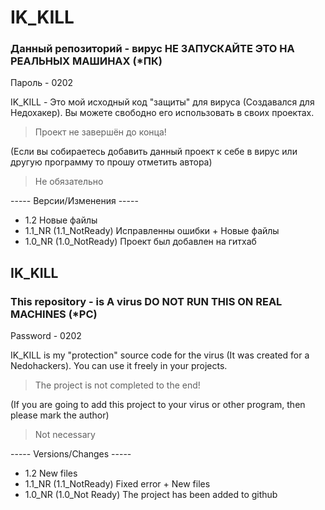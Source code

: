 
# IK_KILL
### Данный репозиторий - вирус НЕ ЗАПУСКАЙТЕ ЭТО НА РЕАЛЬНЫХ МАШИНАХ (*ПК)

Пароль - 0202

IK_KILL - Это мой исходный код "защиты" для вируса (Создавался для Недохакер). Вы можете свободно его использовать в своих проектах.
> Проект не завершён до конца!

(Если вы собираетесь добавить данный проект к себе в вирус или другую программу то прошу отметить автора)
> Не обязательно

----- Версии/Изменения -----
- 1.2 Новые файлы
- 1.1_NR (1.1_NotReady) Исправленны ошибки + Новые файлы
- 1.0_NR (1.0_NotReady) Проект был добавлен на гитхаб

## IK_KILL
### This repository - is A virus DO NOT RUN THIS ON REAL MACHINES (*PC)

Password - 0202

IK_KILL is my "protection" source code for the virus (It was created for a Nedohackers). You can use it freely in your projects.
> The project is not completed to the end!

(If you are going to add this project to your virus or other program, then please mark the author)
> Not necessary

----- Versions/Changes -----
- 1.2 New files
- 1.1_NR (1.1_NotReady) Fixed error + New files
- 1.0_NR (1.0_Not Ready) The project has been added to github
